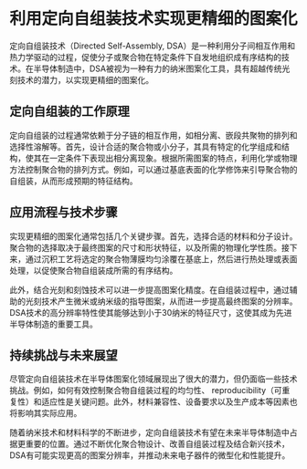 # 利用定向自组装技术实现更精细的图案化

定向自组装技术（Directed Self-Assembly, DSA）是一种利用分子间相互作用和热力学驱动的过程，促使分子或聚合物在特定条件下自发地组织成有序结构的技术。在半导体制造中，DSA被视为一种有力的纳米图案化工具，具有超越传统光刻技术的潜力，以实现更精细的图案化。

## 定向自组装的工作原理

定向自组装的过程通常依赖于分子链的相互作用，如相分离、嵌段共聚物的排列和选择性溶解等。首先，设计合适的聚合物或小分子，其具有特定的化学组成和结构，使其在一定条件下表现出相分离现象。根据所需图案的特点，利用化学或物理方法控制聚合物的排列方式。例如，可以通过基底表面的化学修饰来引导聚合物的自组装，从而形成预期的特征结构。

## 应用流程与技术步骤

实现更精细的图案化通常包括几个关键步骤。首先，选择合适的材料和分子设计。聚合物的选择取决于最终图案的尺寸和形状特征，以及所需的物理化学性质。接下来，通过沉积工艺将选定的聚合物薄膜均匀涂覆在基底上，然后进行热处理或表面处理，以促使聚合物自组装成所需的有序结构。

此外，结合光刻和刻蚀技术可以进一步提高图案化精度。在自组装过程中，通过辅助的光刻技术产生微米或纳米级的指导图案，从而进一步提高最终图案的分辨率。DSA技术的高分辨率特性使其能够达到小于30纳米的特征尺寸，这使其成为先进半导体制造的重要工具。

## 持续挑战与未来展望

尽管定向自组装技术在半导体图案化领域展现出了很大的潜力，但仍面临一些技术挑战。例如，如何有效控制聚合物自组装过程的均匀性、 reproducibility（可重复性）和适应性是关键问题。此外，材料兼容性、设备要求以及生产成本等因素也将影响其实际应用。

随着纳米技术和材料科学的不断进步，定向自组装技术有望在未来半导体制造中占据更重要的位置。通过不断优化聚合物设计、改善自组装过程及结合新兴技术，DSA有可能实现更高的图案分辨率，并推动未来电子器件的微型化和性能提升。